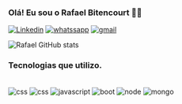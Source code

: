 

### Olá! Eu sou o Rafael Bitencourt 🙋‍♂️

[![Linkedin](https://img.shields.io/badge/LinkedIn-0077B5?style=for-the-badge&logo=linkedin&logoColor=white)](https://www.linkedin.com/in/rafael-bitencourt-oliveira/) [![whatssapp](https://img.shields.io/badge/WhatsApp-25D366?style=for-the-badge&logo=whatsapp&logoColor=white)]((51)994204661) [![gmail](https://img.shields.io/badge/Gmail-D14836?style=for-the-badge&logo=gmail&logoColor=white)](rafaelbitencourrt@gmail.com)

![Rafael GitHub stats](https://github-readme-stats.vercel.app/api?username=rafaelbitencourrt&show_icons=true&theme=dark)

### Tecnologias que utilizo.

<div style ="display: inline_block"><br/>

<img align="center" alt="css" src="https://img.shields.io/badge/HTML5-E34F26?style=for-the-badge&logo=html5&logoColor=white" />
<img align="center" alt="css" src="https://img.shields.io/badge/CSS3-1572B6?style=for-the-badge&logo=css3&logoColor=white" />
<img align="center" alt="javascript" src="https://img.shields.io/badge/JavaScript-F7DF1E?style=for-the-badge&logo=javascript&logoColor=black"/>

<img align="center" alt="boot" src="https://img.shields.io/badge/Bootstrap-563D7C?style=for-the-badge&logo=bootstrap&logoColor=white"/>
<img align="center" alt="node" src="https://img.shields.io/badge/Node.js-43853D?style=for-the-badge&logo=node.js&logoColor=white"/>

<img align="center" alt="mongo" src="https://img.shields.io/badge/MongoDB-4EA94B?style=for-the-badge&logo=mongodb&logoColor=white"/>

